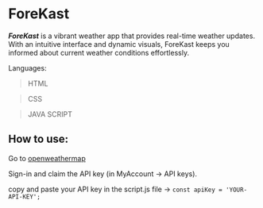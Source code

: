 # ForeKast
***ForeKast*** is a vibrant weather app that provides real-time weather updates. With an intuitive interface and dynamic visuals, ForeKast keeps you informed about current weather conditions effortlessly.

Languages: 
>HTML

>CSS

>JAVA SCRIPT

## How to use:
Go to [openweathermap](https://openweathermap.org/)

Sign-in and claim the API key (in MyAccount -> API keys).

copy and paste your API key in the script.js file -> `const apiKey = 'YOUR-API-KEY';`
